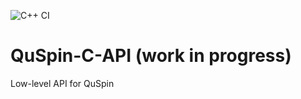 ![C++ CI](https://github.com/QuSpin/QuSpin-C-API/actions/workflows/cpp_api_test.yml/badge.svg)

# QuSpin-C-API (work in progress)
Low-level API for QuSpin


